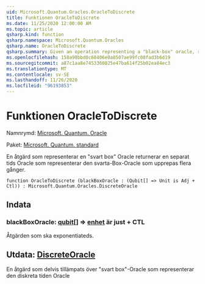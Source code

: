 ```yaml
---
uid: Microsoft.Quantum.Oracles.OracleToDiscrete
title: Funktionen OracleToDiscrete
ms.date: 11/25/2020 12:00:00 AM
ms.topic: article
qsharp.kind: function
qsharp.namespace: Microsoft.Quantum.Oracles
qsharp.name: OracleToDiscrete
qsharp.summary: Given an operation representing a "black-box" oracle, returns a discrete-time oracle which represents the "black-box" oracle repeated multiple times.
ms.openlocfilehash: 158a90bbd0c68406e0a8507ae99fc08fad3b6d19
ms.sourcegitcommit: a87c1aa8e7453360025e47ba614f25b02ea84ec3
ms.translationtype: MT
ms.contentlocale: sv-SE
ms.lasthandoff: 11/26/2020
ms.locfileid: "96193853"
---
```

# <a name="oracletodiscrete-function"></a>Funktionen OracleToDiscrete

Namnrymd: [Microsoft. Quantum. Oracle](xref:Microsoft.Quantum.Oracles)

Paket: [Microsoft. Quantum. standard](https://nuget.org/packages/Microsoft.Quantum.Standard)


En åtgärd som representerar en "svart box" Oracle returnerar en separat tids Oracle som representerar den svarta-Box-Oracle som upprepas flera gånger.

```qsharp
function OracleToDiscrete (blackBoxOracle : (Qubit[] => Unit is Adj + Ctl)) : Microsoft.Quantum.Oracles.DiscreteOracle
```


## <a name="input"></a>Indata

### <a name="blackboxoracle--qubit--unit--is-adj--ctl"></a>blackBoxOracle: [qubit](xref:microsoft.quantum.lang-ref.qubit)[] => [enhet](xref:microsoft.quantum.lang-ref.unit)  är just + CTL

Åtgärden som ska exponentiateds.



## <a name="output--discreteoracle"></a>Utdata: [DiscreteOracle](xref:Microsoft.Quantum.Oracles.DiscreteOracle)

En åtgärd som delvis tillämpats över "svart box"-Oracle som representerar den diskreta tiden Oracle